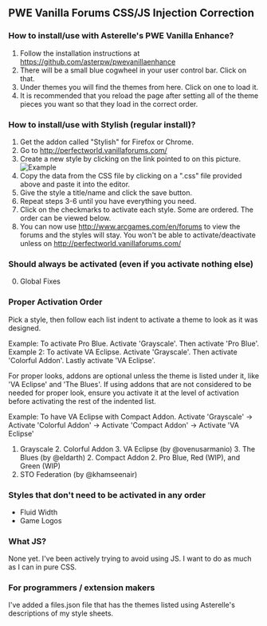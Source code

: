 ## PWE Vanilla Forums CSS/JS Injection Correction

### How to install/use with Asterelle's PWE Vanilla Enhance?
1. Follow the installation instructions at https://github.com/asterpw/pwevanillaenhance
2. There will be a small blue cogwheel in your user control bar. Click on that.
3. Under themes you will find the themes from here. Click on one to load it.
4. It is recommended that you reload the page after setting all of the theme pieces you want so that they load in the correct order.

### How to install/use with Stylish (regular install)?
1. Get the addon called "Stylish" for Firefox or Chrome.
2. Go to http://perfectworld.vanillaforums.com/
3. Create a new style by clicking on the link pointed to on this picture. ![Example](http://dump.nrgs.org/pwpw/StylishPWEFStyles2.png)
4. Copy the data from the CSS file by clicking on a ".css" file provided above and paste it into the editor.
5. Give the style a title/name and click the save button.
6. Repeat steps 3-6 until you have everything you need.
7. Click on the checkmarks to activate each style. Some are ordered. The order can be viewed below.
8. You can now use http://www.arcgames.com/en/forums to view the forums and the styles will stay. You won't be able to activate/deactivate unless on http://perfectworld.vanillaforums.com/

### Should always be activated (even if you activate nothing else)
0. Global Fixes

### Proper Activation Order
Pick a style, then follow each list indent to activate a theme to look as it was designed.

Example: To activate Pro Blue. Activate 'Grayscale'. Then activate 'Pro Blue'.
Example 2: To activate VA Eclipse. Activate 'Grayscale'. Then activate 'Colorful Addon'. Lastly activate 'VA Eclipse'.

For proper looks, addons are optional unless the theme is listed under it, like 'VA Eclipse' and 'The Blues'. If using
addons that are not considered to be needed for proper look, ensure you activate it at the level of activation before
activating the rest of the indented list.

Example: To have VA Eclipse with Compact Addon. Activate 'Grayscale' -> Activate 'Colorful Addon' -> Activate 'Compact Addon' -> Activate 'VA Eclipse'

1. Grayscale
	2. Colorful Addon
		3. VA Eclipse (by @ovenusarmanio)
		3. The Blues (by @eldarth)
	2. Compact Addon
	2. Pro Blue, Red (WIP), and Green (WIP)
2. STO Federation (by @khamseenair)

### Styles that don't need to be activated in any order
* Fluid Width
* Game Logos

### What JS?
None yet. I've been actively trying to avoid using JS. I want to do as much as I can in pure CSS.

### For programmers / extension makers
I've added a files.json file that has the themes listed using Asterelle's descriptions of my style sheets.
